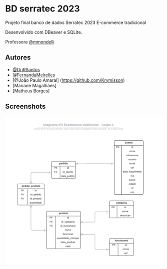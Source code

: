 
# BD serratec 2023

Projeto final banco de dados Serratec 2023
E-commerce tradicional

Desenvolvido com DBeaver e SQLite.

Professora [@mmondelli](https://github.com/mmondelli)
## Autores

- [@DriRSantos](https://github.com/DriRSantos/)
- [@FernandaMeirelles](https://github.com/FernandaMeirelles)
- [@João Paulo Amaral] (https://github.com/Krymisson)
- [Mariane Magalhães]
- [Matheus Borges]


## Screenshots

![App Screenshot](https://github.com/DriRSantos/projeto-final-banco-de-dados-grupo2/blob/main/diagrama-ER-banco-de-dados-ecommerce-grupo-2.png?raw=true)

